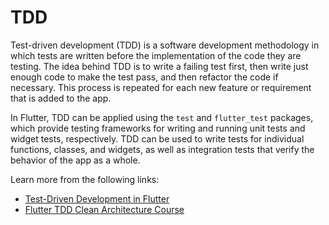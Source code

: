 # TDD

Test-driven development (TDD) is a software development methodology in which tests are written before the implementation of the code they are testing. The idea behind TDD is to write a failing test first, then write just enough code to make the test pass, and then refactor the code if necessary. This process is repeated for each new feature or requirement that is added to the app.

In Flutter, TDD can be applied using the `test` and `flutter_test` packages, which provide testing frameworks for writing and running unit tests and widget tests, respectively. TDD can be used to write tests for individual functions, classes, and widgets, as well as integration tests that verify the behavior of the app as a whole.

Learn more from the following links:

- [Test-Driven Development in Flutter](https://techblog.geekyants.com/test-driven-development-in-flutter)
- [Flutter TDD Clean Architecture Course](https://www.youtube.com/watch?v=KjE2IDphA_U)